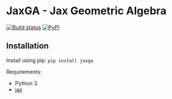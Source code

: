 # JaxGA - Jax Geometric Algebra
[![Build status](https://github.com/RobinKa/jaxga/workflows/Build%20Test%20Publish/badge.svg)](https://github.com/RobinKa/jaxga/actions) [![PyPI](https://badge.fury.io/py/jaxga.svg)](https://badge.fury.io/py/jaxga)

## Installation
Install using pip: `pip install jaxga`

Requirements:
- Python 3
- [jax](https://github.com/google/jax)
